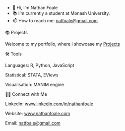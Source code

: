 - 👋 Hi, I’m Nathan Foale
- 📚 I’m currently a student at Monash University.
- 📫 How to reach me: natfoale@gmail.com

📚 Projects

Welcome to my portfolio, where I showcase my [Projects](https://github.com/nathanfoale/Portfolio/tree/main)

🛠️ Tools

Languages: R, Python, JavaScript

Statistical: STATA, EViews

Visualisation: MANIM engine

👋🏻 Connect with Me

Linkedin: www.linkedin.com/in/nathanfoale

Website: www.nathanfoale.com

Email: natfoale@gmail.com
<!---
nathanfoale/nathanfoale is a ✨ special ✨ repository because its `README.md` (this file) appears on your GitHub profile.
You can click the Preview link to take a look at your changes.
--->

